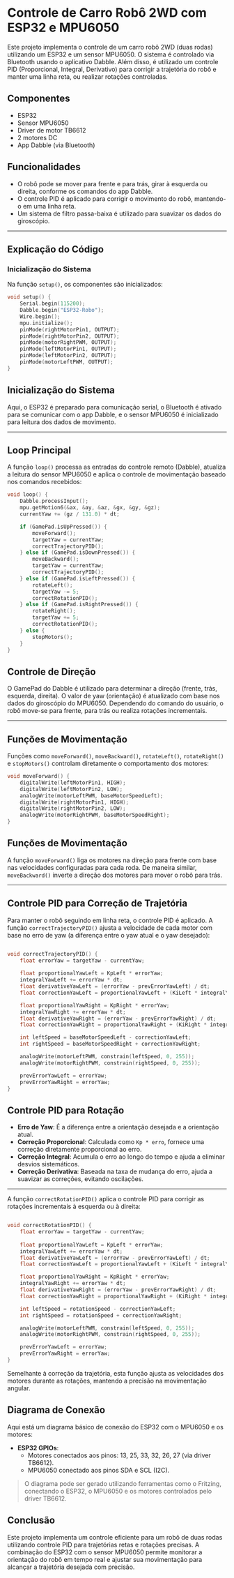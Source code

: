 # Controle de Carro Robô 2WD com ESP32 e MPU6050

Este projeto implementa o controle de um carro robô 2WD (duas rodas) utilizando um ESP32 e um sensor MPU6050. O sistema é controlado via Bluetooth usando o aplicativo Dabble. Além disso, é utilizado um controle PID (Proporcional, Integral, Derivativo) para corrigir a trajetória do robô e manter uma linha reta, ou realizar rotações controladas.

## Componentes
- ESP32
- Sensor MPU6050
- Driver de motor TB6612
- 2 motores DC
- App Dabble (via Bluetooth)

## Funcionalidades

- O robô pode se mover para frente e para trás, girar à esquerda ou direita, conforme os comandos do app Dabble.
- O controle PID é aplicado para corrigir o movimento do robô, mantendo-o em uma linha reta.
- Um sistema de filtro passa-baixa é utilizado para suavizar os dados do giroscópio.

---

## Explicação do Código

### Inicialização do Sistema

Na função `setup()`, os componentes são inicializados:

```cpp
void setup() {
    Serial.begin(115200);
    Dabble.begin("ESP32-Robo");
    Wire.begin();
    mpu.initialize();
    pinMode(rightMotorPin1, OUTPUT);
    pinMode(rightMotorPin2, OUTPUT);
    pinMode(motorRightPWM, OUTPUT);
    pinMode(leftMotorPin1, OUTPUT);
    pinMode(leftMotorPin2, OUTPUT);
    pinMode(motorLeftPWM, OUTPUT);
}
```

## Inicialização do Sistema

Aqui, o ESP32 é preparado para comunicação serial, o Bluetooth é ativado para se comunicar com o app Dabble, e o sensor MPU6050 é inicializado para leitura dos dados de movimento.

---

## Loop Principal

A função `loop()` processa as entradas do controle remoto (Dabble), atualiza a leitura do sensor MPU6050 e aplica o controle de movimentação baseado nos comandos recebidos:

```cpp
void loop() {
    Dabble.processInput();
    mpu.getMotion6(&ax, &ay, &az, &gx, &gy, &gz);
    currentYaw += (gz / 131.0) * dt;

    if (GamePad.isUpPressed()) {
        moveForward();
        targetYaw = currentYaw;
        correctTrajectoryPID();
    } else if (GamePad.isDownPressed()) {
        moveBackward();
        targetYaw = currentYaw;
        correctTrajectoryPID();
    } else if (GamePad.isLeftPressed()) {
        rotateLeft();
        targetYaw -= 5;
        correctRotationPID();
    } else if (GamePad.isRightPressed()) {
        rotateRight();
        targetYaw += 5;
        correctRotationPID();
    } else {
        stopMotors();
    }
}
```

## Controle de Direção

O GamePad do Dabble é utilizado para determinar a direção (frente, trás, esquerda, direita). O valor de yaw (orientação) é atualizado com base nos dados do giroscópio do MPU6050. Dependendo do comando do usuário, o robô move-se para frente, para trás ou realiza rotações incrementais.

---

## Funções de Movimentação

Funções como `moveForward()`, `moveBackward()`, `rotateLeft()`, `rotateRight()` e `stopMotors()` controlam diretamente o comportamento dos motores:

```cpp
void moveForward() {
    digitalWrite(leftMotorPin1, HIGH);
    digitalWrite(leftMotorPin2, LOW);
    analogWrite(motorLeftPWM, baseMotorSpeedLeft);
    digitalWrite(rightMotorPin1, HIGH);
    digitalWrite(rightMotorPin2, LOW);
    analogWrite(motorRightPWM, baseMotorSpeedRight);
}
```

## Funções de Movimentação

A função `moveForward()` liga os motores na direção para frente com base nas velocidades configuradas para cada roda. De maneira similar, `moveBackward()` inverte a direção dos motores para mover o robô para trás.

---

## Controle PID para Correção de Trajetória

Para manter o robô seguindo em linha reta, o controle PID é aplicado. A função `correctTrajectoryPID()` ajusta a velocidade de cada motor com base no erro de yaw (a diferença entre o yaw atual e o yaw desejado):

```cpp

void correctTrajectoryPID() {
    float errorYaw = targetYaw - currentYaw;
    
    float proportionalYawLeft = KpLeft * errorYaw;
    integralYawLeft += errorYaw * dt;
    float derivativeYawLeft = (errorYaw - prevErrorYawLeft) / dt;
    float correctionYawLeft = proportionalYawLeft + (KiLeft * integralYawLeft) + (KdLeft * derivativeYawLeft);

    float proportionalYawRight = KpRight * errorYaw;
    integralYawRight += errorYaw * dt;
    float derivativeYawRight = (errorYaw - prevErrorYawRight) / dt;
    float correctionYawRight = proportionalYawRight + (KiRight * integralYawRight) + (KdRight * derivativeYawRight);

    int leftSpeed = baseMotorSpeedLeft - correctionYawLeft;
    int rightSpeed = baseMotorSpeedRight + correctionYawRight;

    analogWrite(motorLeftPWM, constrain(leftSpeed, 0, 255));
    analogWrite(motorRightPWM, constrain(rightSpeed, 0, 255));

    prevErrorYawLeft = errorYaw;
    prevErrorYawRight = errorYaw;
}
```

## Controle PID para Rotação

- **Erro de Yaw**: É a diferença entre a orientação desejada e a orientação atual.
- **Correção Proporcional**: Calculada como `Kp * erro`, fornece uma correção diretamente proporcional ao erro.
- **Correção Integral**: Acumula o erro ao longo do tempo e ajuda a eliminar desvios sistemáticos.
- **Correção Derivativa**: Baseada na taxa de mudança do erro, ajuda a suavizar as correções, evitando oscilações.

---

A função `correctRotationPID()` aplica o controle PID para corrigir as rotações incrementais à esquerda ou à direita:

```cpp

void correctRotationPID() {
    float errorYaw = targetYaw - currentYaw;
    
    float proportionalYawLeft = KpLeft * errorYaw;
    integralYawLeft += errorYaw * dt;
    float derivativeYawLeft = (errorYaw - prevErrorYawLeft) / dt;
    float correctionYawLeft = proportionalYawLeft + (KiLeft * integralYawLeft) + (KdLeft * derivativeYawLeft);

    float proportionalYawRight = KpRight * errorYaw;
    integralYawRight += errorYaw * dt;
    float derivativeYawRight = (errorYaw - prevErrorYawRight) / dt;
    float correctionYawRight = proportionalYawRight + (KiRight * integralYawRight) + (KdRight * derivativeYawRight);

    int leftSpeed = rotationSpeed - correctionYawLeft;
    int rightSpeed = rotationSpeed + correctionYawRight;

    analogWrite(motorLeftPWM, constrain(leftSpeed, 0, 255));
    analogWrite(motorRightPWM, constrain(rightSpeed, 0, 255));

    prevErrorYawLeft = errorYaw;
    prevErrorYawRight = errorYaw;
}
```

Semelhante à correção da trajetória, esta função ajusta as velocidades dos motores durante as rotações, mantendo a precisão na movimentação angular.

## Diagrama de Conexão

Aqui está um diagrama básico de conexão do ESP32 com o MPU6050 e os motores:

- **ESP32 GPIOs**:
  - Motores conectados aos pinos: 13, 25, 33, 32, 26, 27 (via driver TB6612).
  - MPU6050 conectado aos pinos SDA e SCL (I2C).

> O diagrama pode ser gerado utilizando ferramentas como o Fritzing, conectando o ESP32, o MPU6050 e os motores controlados pelo driver TB6612.

## Conclusão

Este projeto implementa um controle eficiente para um robô de duas rodas utilizando controle PID para trajetórias retas e rotações precisas. A combinação do ESP32 com o sensor MPU6050 permite monitorar a orientação do robô em tempo real e ajustar sua movimentação para alcançar a trajetória desejada com precisão.
